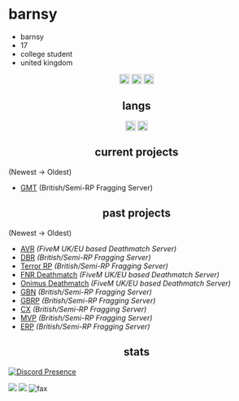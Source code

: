 <h1>barnsy</h1>

- barnsy
- 17
- college student
- united kingdom

<p align="center">
<a href="https://twitter.com/barnsyuk_" target="blank"><img align="center" src="https://cdn.jsdelivr.net/npm/simple-icons@3.0.1/icons/twitter.svg" alt="twitter" height="20" width="20" /></a>
 <a href="https://twitch.tv/barnsyuk/" target="blank"><img align="center" src="https://cdn.jsdelivr.net/npm/simple-icons@3.0.1/icons/twitch.svg" alt="twitch" height="20" width="20" /></a>
<a href="https://www.youtube.com/@barnsy/" target="blank"><img align="center" src="https://cdn.jsdelivr.net/npm/simple-icons@3.0.1/icons/youtube.svg" alt="youtube" height="20" width="20" /></a>
</p>

<h2 align="center">langs</h2>

<p align="center">
<img align="center" src="https://cdn.jsdelivr.net/npm/simple-icons@3.0.1/icons/lua.svg" alt="lua" height="20" width="20" />
<img align="center" src="https://cdn.jsdelivr.net/npm/simple-icons@3.0.1/icons/node-dot-js.svg" alt="nodejs" height="20" width="20" />
</p>


<h2 align="center">current projects</h2>

(Newest -> Oldest)
- [GMT](https://discord.gg/gmtuk) (British/Semi-RP Fragging Server)

<h2 align="center">past projects</h2>

(Newest -> Oldest)
- [AVR](discord.gg/avr) *(FiveM UK/EU based Deathmatch Server)*
- [DBR](https://discord.gg/dbruk) *(British/Semi-RP Fragging Server)*
- [Terror RP](dsc.gg/terrorp) *(British/Semi-RP Fragging Server)*
- [FNR Deathmatch](discord.gg/FNRDM) *(FiveM UK/EU based Deathmatch Server)*
- [Onimus Deathmatch](discord.gg/Onimus) *(FiveM UK/EU based Deathmatch Server)*
- [GBN](discord.io/GBNUK) *(British/Semi-RP Fragging Server)*
- [GBRP](discord.io/GBRP) *(British/Semi-RP Fragging Server)*
- [CX](discord.gg/cxuk) *(British/Semi-RP Fragging Server)*
- [MVP](discord.gg/mvp) *(British/Semi-RP Fragging Server)*
- [ERP](discord.gg/erpuk) *(British/Semi-RP Fragging Server)*

<h2 align="center">stats</h2>

[![Discord Presence](https://lanyard.cnrad.dev/api/477889975212572685)](https://discord.com/users/477889975212572685)
<p><img src="http://github-profile-summary-cards.vercel.app/api/cards/profile-details?username=barnsyx&theme=transparent" />
<img src="https://github-readme-streak-stats.herokuapp.com/?user=barnsyx&hide_border=true&card_width=338&theme=transparent" />
<img src="https://komarev.com/ghpvc/?username=barnsyx&color=lightgray" alt="fax" width="" height="">
<p align="center">
